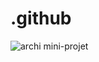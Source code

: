 # .github
![archi mini-projet](https://github.com/user-attachments/assets/d0893dd1-9b16-4909-a0d2-59dae2cd4a00)
